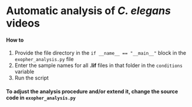 # Automatic analysis of *C. elegans* videos

#### How to
1. Provide the file directory in the `if __name__ == "__main__"` block in the `exopher_analysis.py` file
2. Enter the sample names for all **.lif** files in that folder in the `conditions` variable
3. Run the script

#### To adjust the analysis procedure and/or extend it, change the source code in `exopher_analysis.py`
